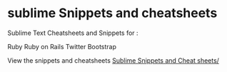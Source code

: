 sublime Snippets and cheatsheets
===================

Sublime Text Cheatsheets and Snippets for :

Ruby
Ruby on Rails
Twitter Bootstrap

View the snippets and cheatsheets <a href="http://manusajith.github.com/sublime-cheatsheets/">Sublime Snippets and Cheat sheets/</a>